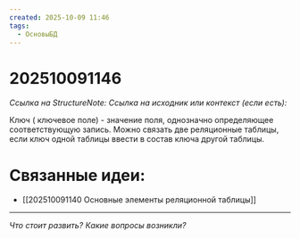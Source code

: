 ```yaml
---
created: 2025-10-09 11:46
tags:
  - ОсновыБД
---
```

# 202510091146
*Ссылка на StructureNote:*
*Ссылка на исходник или контекст (если есть):* 

Ключ ( ключевое поле) - значение поля, однозначно определяющее соответствующую запись. Можно связать две реляционные таблицы, если ключ одной таблицы ввести в состав ключа другой таблицы.
# Связанные идеи:
* [[202510091140 Основные элементы реляционной таблицы]]
---

*Что стоит развить? Какие вопросы возникли?*